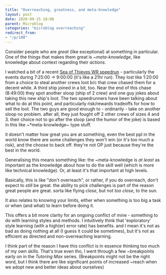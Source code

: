 ```yaml
---
title: "Overreaching, greatness, and meta-knowledge"
layout: post
date: 2020-09-15 18:08
parent: Microblog
categories: "microblog overreaching"
redirect_from:
- "/p/100"
---
```


Consider people who are *great* (like exceptional) at something in particular.
One of the things that makes them great is ~*meta-knowledge*, like knowledge about context regarding their *actions*.

I watched a bit of a recent [Sea of Thieves WR speedrun](https://www.youtube.com/watch?v=Q5T0rSi6IhA) - particularly the events during 7:25:00 -> 9:00:00 (it's like a 21hr run).
They lost like 1:20:00 from a choice to steal another crews loot b/c that crew chased them for a decent while.
A third ship joined in a bit, too.
Near the end of this chase (8:49:00) they spot another sloop (ship of 2 crew) and one guy jokes about taking this new ship's loot.
The two speedrunners have been talking about what to do at this point, and particularly risk/rewards tradeoffs for how to sell the loot.
The two guys are good enough to - ordinarily - take on another sloop no problem.
after all, they just fought off 2 other crews of sizes 4 and 3.
their choice not to go after the sloop (and the humor of the joke) is based in this like ~*meta-knowledge~ type stuff.

it doesn't matter how great you are at something, even the best ppl in the world know there are some challenges they won't win (or it's too much a risk), and the choose to back off. they're not OP just because they're the best in the world.

Generalising this means something like: the ~meta-knowledge is *at least* as important as the knowledge about how to do the skill well (which is more like technical knowledge). Or, at least it's that important at high levels.

Basically, this is like "don't overreach", or rather, if you do overreach, don't expect to *still* be great. the ability to pick challenges is part of the reason great people are great. sorta like flying *close*, but not *too close*, to the sun.

It also relates to knowing your limits, either when something is too big a task or when (and what) to learn before doing it.

This offers a bit more clarity for an ongoing conflict of mine - something to do with learning styles and methods. I intuitively think that 'exploratory' style learning (with a high(er) error rate) has benefits. and I mean it's not as bad as doing nothing at all (I guess it could be sometimes), but it's not as efficient as directed and non-overreaching learning.

I think part of the reason I have this conflict is in essence thinking too much of my own skills. That's true even tho, I went through a few ~breakpoints early on in the *Tutoring Max* series. (Breakpoints might not be the right word, but I think there are like significant points of increased ~reach when we adopt new and better ideas about ourselves)
